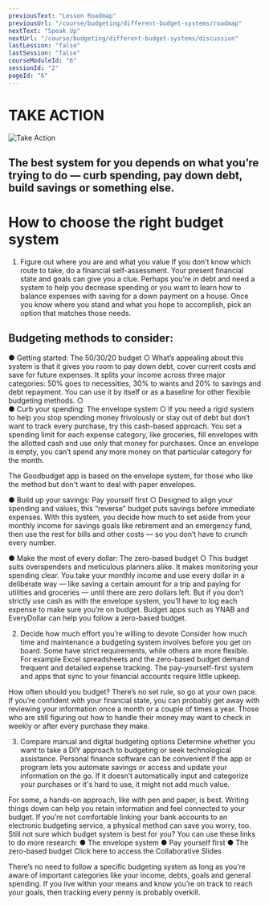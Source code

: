 ```yaml
---
previousText: "Lesson Roadmap"
previousUrl: "/course/budgeting/different-budget-systems/roadmap"
nextText: "Speak Up"
nextUrl: "/course/budgeting/different-budget-systems/discussion"
lastLession: "false"
lastSession: "false"
courseModuleId: "6"
sessionId: "2"
pageId: "6"
---
```



# TAKE ACTION

![Take Action](/assets/img/take-action.jpg) 
## The best system for you depends on what you’re trying to do — curb spending, pay down debt, build savings or something else.

<!-- ## Budgeting systems are designed to help you understand and evaluate your relationship with money. While all share a common goal, they often use distinct tactics to get you there.

## We’ve narrowed down some options to help you find one that resonates. Use these recommendations as a guide. -->

# How to choose the right budget system
1. Figure out where you are and what you value
If you don’t know which route to take, do a financial self-assessment. Your present financial state and goals can give you a clue. Perhaps you’re in debt and need a system to help you decrease spending or you want to learn how to balance expenses with saving for a down payment on a house. Once you know where you stand and what you hope to accomplish, pick an option that matches those needs.

## Budgeting methods to consider:
●	Getting started: The 50/30/20 budget
○	What’s appealing about this system is that it gives you room to pay down debt, cover current costs and save for future expenses. It splits your income across three major categories: 50% goes to necessities, 30% to wants and 20% to savings and debt repayment. You can use it by itself or as a baseline for other flexible budgeting methods.
○	
●	Curb your spending: The envelope system
○	If you need a rigid system to help you stop spending money frivolously or stay out of debt but don’t want to track every purchase, try this cash-based approach. You set a spending limit for each expense category, like groceries, fill envelopes with the allotted cash and use only that money for purchases. Once an envelope is empty, you can’t spend any more money on that particular category for the month.

The Goodbudget app is based on the envelope system, for those who like the method but don't want to deal with paper envelopes.

●	Build up your savings: Pay yourself first
○	Designed to align your spending and values, this “reverse” budget puts savings before immediate expenses. With this system, you decide how much to set aside from your monthly income for savings goals like retirement and an emergency fund, then use the rest for bills and other costs — so you don’t have to crunch every number.

●	Make the most of every dollar: The zero-based budget
○	This budget suits overspenders and meticulous planners alike. It makes monitoring your spending clear. You take your monthly income and use every dollar in a deliberate way — like saving a certain amount for a trip and paying for utilities and groceries — until there are zero dollars left. But if you don’t strictly use cash as with the envelope system, you’ll have to log each expense to make sure you’re on budget. Budget apps such as YNAB and EveryDollar can help you follow a zero-based budget.

2. Decide how much effort you’re willing to devote
Consider how much time and maintenance a budgeting system involves before you get on board. Some have strict requirements, while others are more flexible. For example Excel spreadsheets and the zero-based budget demand frequent and detailed expense tracking. The pay-yourself-first system and apps that sync to your financial accounts require little upkeep.

How often should you budget? There’s no set rule, so go at your own pace. If you’re confident with your financial state, you can probably get away with reviewing your information once a month or a couple of times a year. Those who are still figuring out how to handle their money may want to check in weekly or after every purchase they make.

3. Compare manual and digital budgeting options
Determine whether you want to take a DIY approach to budgeting or seek technological assistance. Personal finance software can be convenient if the app or program lets you automate savings or access and update your information on the go. If it doesn’t automatically input and categorize your purchases or it's hard to use, it might not add much value.

For some, a hands-on approach, like with pen and paper, is best. Writing things down can help you retain information and feel connected to your budget. If you’re not comfortable linking your bank accounts to an electronic budgeting service, a physical method can save you worry, too.
Still not sure which budget system is best for you?  You can use these links to do more research:
●	The envelope system
●	Pay yourself first
●	The zero-based budget
Click here to access the Collaborative Slides

There’s no need to follow a specific budgeting system as long as you’re aware of important categories  like your income, debts, goals and general spending. If you live within your means and know you’re on track to reach your goals, then tracking every penny is probably overkill. 
